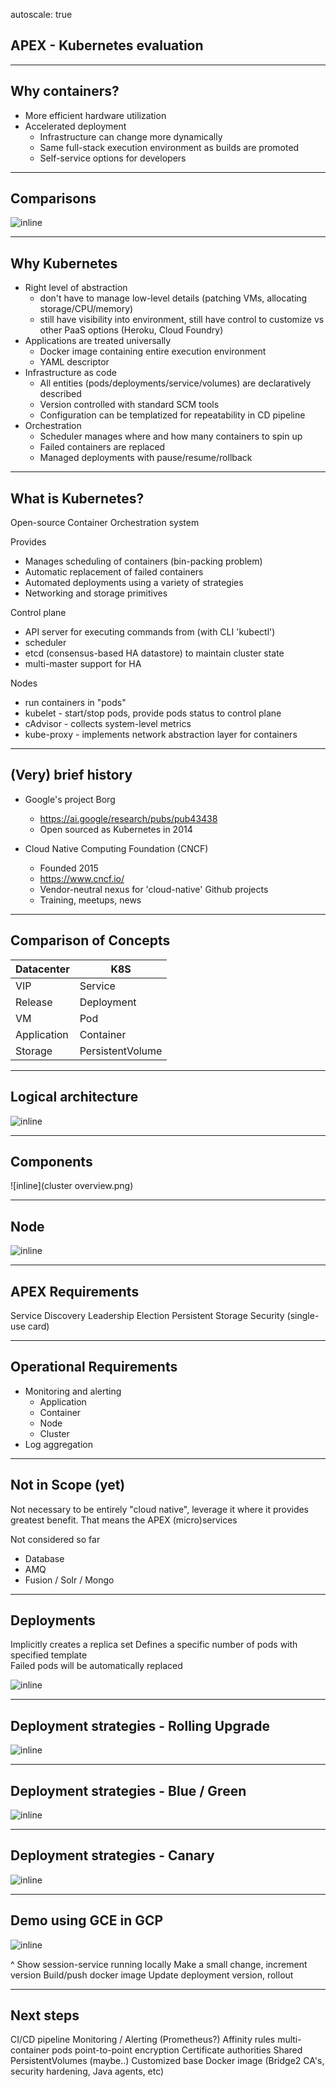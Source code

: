 autoscale: true

## APEX - Kubernetes evaluation

---

## Why containers?

* More efficient hardware utilization
* Accelerated deployment
  * Infrastructure can change more dynamically
  * Same full-stack execution environment as builds are promoted
  * Self-service options for developers

---

## Comparisons

![inline](comparison.png)

---
## Why Kubernetes

* Right level of abstraction
  * don't have to manage low-level details (patching VMs, allocating storage/CPU/memory)
  * still have visibility into environment, still have control to customize vs other PaaS options (Heroku, Cloud Foundry)
* Applications are treated universally
  * Docker image containing entire execution environment
  * YAML descriptor
* Infrastructure as code
  * All entities (pods/deployments/service/volumes) are declaratively described
  * Version controlled with standard SCM tools
  * Configuration can be templatized for repeatability in CD pipeline
* Orchestration
  * Scheduler manages where and how many containers to spin up
  * Failed containers are replaced
  * Managed deployments with pause/resume/rollback

---

## What is Kubernetes?

Open-source Container Orchestration system

Provides
* Manages scheduling of containers (bin-packing problem)
* Automatic replacement of failed containers
* Automated deployments using a variety of strategies
* Networking and storage primitives

Control plane
* API server for executing commands from (with CLI 'kubectl')
* scheduler
* etcd (consensus-based HA datastore) to maintain cluster state
* multi-master support for HA

Nodes
* run containers in "pods"
* kubelet - start/stop pods, provide pods status to control plane
* cAdvisor - collects system-level metrics
* kube-proxy - implements network abstraction layer for containers


---

## (Very) brief history

* Google's project Borg
  * https://ai.google/research/pubs/pub43438
  * Open sourced as Kubernetes in 2014

* Cloud Native Computing Foundation (CNCF)
  * Founded 2015
  * https://www.cncf.io/
  * Vendor-neutral nexus for 'cloud-native' Github projects
  * Training, meetups, news

---



## Comparison of Concepts

| Datacenter | K8S |
| --- | --- |
| VIP | Service |
| Release | Deployment |
| VM | Pod |
| Application | Container |
| Storage | PersistentVolume |

---

## Logical architecture

![inline](architecture.png)

---

## Components

![inline](cluster overview.png)

---

## Node

![inline](node.png)

---

## APEX Requirements

Service Discovery
Leadership Election
Persistent Storage
Security (single-use card)

---

## Operational Requirements

* Monitoring and alerting
  * Application
  * Container
  * Node
  * Cluster
* Log aggregation

---

## Not in Scope (yet)

Not necessary to be entirely "cloud native", leverage it where it provides greatest benefit.  That means the APEX (micro)services

Not considered so far

* Database
* AMQ
* Fusion / Solr / Mongo

---

## Deployments

Implicitly creates a replica set
Defines a specific number of pods with specified template  
Failed pods will be automatically replaced

![inline](deployments.png)

---

## Deployment strategies - Rolling Upgrade

![inline](rolling_deployment.png)

---

## Deployment strategies - Blue / Green

![inline](blue_green_deployment.png)

---

## Deployment strategies - Canary

![inline](canary_deployment.png)

---

## Demo using GCE in GCP

![inline](demo_environment.png)

^ Show session-service running locally
Make a small change, increment version
Build/push docker image
Update deployment version, rollout

---

## Next steps

CI/CD pipeline
Monitoring / Alerting (Prometheus?)
Affinity rules
multi-container pods
point-to-point encryption
Certificate authorities
Shared PersistentVolumes (maybe..)
Customized base Docker image (Bridge2 CA's, security hardening, Java agents, etc)
